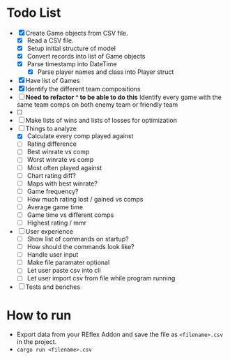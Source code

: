 # Todo List
- [x] Create Game objects from CSV file.
    - [x] Read a CSV file.
    - [x] Setup initial structure of model
    - [x] Convert records into list of Game objects
    - [x] Parse timestamp into DateTime 
        - [x] Parse player names and class into Player struct
- [x] Have list of Games
- [x] Identify the different team compositions
- [ ] **Need to refactor ^ to be able to do this** Identify every game with the same team comps on both enemy team or friendly team
- [ ] 
- [ ] Make lists of wins and lists of losses for optimization
- [ ] Things to analyze
    - [x] Calculate every comp played against
    - [ ] Rating difference
    - [ ] Best winrate vs comp
    - [ ] Worst winrate vs comp
    - [ ] Most often played against
    - [ ] Chart rating diff?
    - [ ] Maps with best winrate?
    - [ ] Game frequency?
    - [ ] How much rating lost / gained vs comps
    - [ ] Average game time
    - [ ] Game time vs different comps
    - [ ] Highest rating / mmr
- [ ] User experience
    - [ ] Show list of commands on startup?
    - [ ] How should the commands look like?
    - [ ] Handle user input
    - [ ] Make file paramater optional
    - [ ] Let user paste csv into cli
    - [ ] Let user import csv from file while program running
- [ ] Tests and benches

# How to run
- Export data from your REflex Addon and save the file as `<filename>.csv` in the project.
- `cargo run <filename>.csv`
